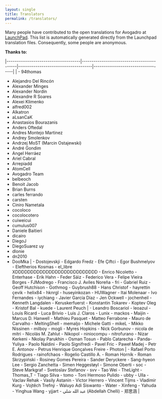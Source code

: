 ```yaml
---
layout: single
title: Translators
permalink: /translators/
---
```


Many people have contributed to the open translations for Avogadro at [LaunchPad](http://translations.launchpad.net/avogadro/). This list is automatically generated directly from the Launchpad translation files. Consequently, some people are anonymous.

**Thanks to:**

|--------------------------------------|--------------------------------------------|--------------------------------------|------------------------------------|
| -   94thomas
 -   Alejandro Del Rincón
 -   Alexander Minges
 -   Alexander Nordin
 -   Alexandre R Soares
 -   Alexei Klimenko
 -   alfred002
 -   Alkatron
 -   aLsanCaK
 -   Anastasios Bourazanis
 -   Anders Oftedal
 -   Andres Montejo Martinez
 -   Andrey Smolenkov
 -   Andrzej MoST (Marcin Ostajewski)
 -   André Gondim
 -   Angel Herráez
 -   Ariel Cabral
 -   Arrepiadd
 -   AtomCell
 -   Avogadro Team
 -   belbeoch
 -   Benoit Jacob
 -   Brian Burns
 -   carles ferrando
 -   carsten
 -   Ciniro Nametala
 -   cocoloco
 -   cocolocotero
 -   cuiweicui
 -   cumulus007
 -   Daniele Baitieri
 -   dicairo
 -   DiegoJ
 -   DiegoSuarez uy
 -   dlonie
 -   dn2010
 -   DooMka                            | -   Dostojevskji
                                        -   Edgardo Fredz
                                        -   Efe Çiftci
                                        -   Egor Bushmelyov
                                        -   Eleftherios Kosmas
                                        -   el\_libre XDDDDDDDDDDDDDDDDDDDDDDDDDDD
                                        -   Enrico Nicoletto
                                        -   Enterhase
                                        -   Erik Hahn
                                        -   Feder Sáiz
                                        -   Federico Vera
                                        -   Felipe Vieira Borges
                                        -   FJModrego
                                        -   Francisco J. Aviles Noreña
                                        -   fri
                                        -   Gabriel Ruiz
                                        -   Geoff Hutchison
                                        -   Gothmog
                                        -   Guybrush88
                                        -   Hans Christof
                                        -   hayrettin çevik
                                        -   helix84
                                        -   hknrgl
                                        -   huseyinkozan
                                        -   HUWagner
                                        -   Itai Molenaar
                                        -   Ivo Fernandes
                                        -   iychiang
                                        -   Javier García Díaz
                                        -   Jen Ockwell
                                        -   jochenheil
                                        -   Kenneth Langdalen
                                        -   Keruskerfuerst
                                        -   Konstantin Tokarev
                                        -   Koptev Oleg
                                        -   Kristof Bal
                                        -   kuede
                                        -   Laurent Peuch                           | -   Leandro Boscariol
                                                                                     -   leoazul
                                                                                     -   Louis Ricard
                                                                                     -   Luca Brivio
                                                                                     -   Luis J. Claros
                                                                                     -   Lunix
                                                                                     -   mackos
                                                                                     -   Maijin
                                                                                     -   Marcus D. Hanwell
                                                                                     -   Mathieu Pasquet
                                                                                     -   Matteo Ferrabone
                                                                                     -   Mauro de Carvalho
                                                                                     -   MeltingShell
                                                                                     -   memaljo
                                                                                     -   Michele Gatti
                                                                                     -   mikeL
                                                                                     -   Mikko Nissinen
                                                                                     -   milboy
                                                                                     -   mogli
                                                                                     -   Myres Hopkins
                                                                                     -   Nick Gorbunov
                                                                                     -   nicola de mitri
                                                                                     -   Nicolás M. Zahlut
                                                                                     -   Nikopol
                                                                                     -   niniocompu
                                                                                     -   nitrofurano
                                                                                     -   Nizar Kerkeni
                                                                                     -   Nkolay Parukhin
                                                                                     -   Osman Tosun
                                                                                     -   Pablo Catarecha
                                                                                     -   Panda-Yuliya
                                                                                     -   Paolo Naldini
                                                                                     -   Paolo Signifredi
                                                                                     -   Pavel Fric
                                                                                     -   Paweł Madej
                                                                                     -   Petr E. Antonov
                                                                                     -   Petrus Henrique Gonçalves Freire
                                                                                     -   Photon                            | -   Rafael Porto Rodrigues
                                                                                                                            -   rainofchaos
                                                                                                                            -   Rogelio Castillo A.
                                                                                                                            -   Roman Horník
                                                                                                                            -   Roman Skrzypiński
                                                                                                                            -   Rosiney Gomes Pereira
                                                                                                                            -   Sander Deryckere
                                                                                                                            -   Sang-hyeon Lee
                                                                                                                            -   Sergio Zanchetta
                                                                                                                            -   Simen Heggestøyl
                                                                                                                            -   Simone Oberti
                                                                                                                            -   soc
                                                                                                                            -   Steve Markgraf
                                                                                                                            -   Svetoslav Stefanov
                                                                                                                            -   svv
                                                                                                                            -   Tao Wei
                                                                                                                            -   TheLight
                                                                                                                            -   Thomas\_T
                                                                                                                            -   Tiago Silva
                                                                                                                            -   tomo
                                                                                                                            -   Toni Hermoso Pulido
                                                                                                                            -   ubby
                                                                                                                            -   Ulla
                                                                                                                            -   Vaclav Rehak
                                                                                                                            -   Vasily Astanin
                                                                                                                            -   Victor Herrero
                                                                                                                            -   Vincent Tijms
                                                                                                                            -   Vladimir Kurg
                                                                                                                            -   Vojtěch Trefný
                                                                                                                            -   Waluyo Adi Siswanto
                                                                                                                            -   Water
                                                                                                                            -   Xinfeng
                                                                                                                            -   Yahuda
                                                                                                                            -   Yinghua Wang
                                                                                                                            -   yjjart
                                                                                                                            -   عبد الله شلي (Abdellah Chelli)
                                                                                                                            -   郑思涵                          |
